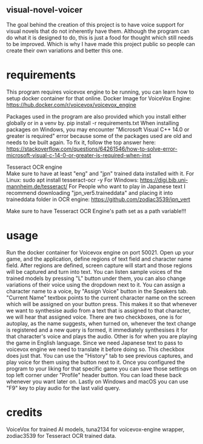 ## visual-novel-voicer

The goal behind the creation of this project is to have voice support for visual novels that do not inherently have them. Although the program can do what it is designed to do, this is just a food for thought which still needs to be improved. Which is why I have made this project public so people can create their own variations and better this one.

# requirements

This program requires voicevox engine to be running, you can learn how to setup docker container for that online.
Docker Image for VoiceVox Engine: https://hub.docker.com/r/voicevox/voicevox_engine

Packages used in the program are also provided which you install either globally or in a venv by.
pip install -r requirements.txt
When installing packages on Windows, you may encounter "Microsoft Visual C++ 14.0 or greater is required" error because some of the packages used are old and needs to be built again.
To fix it, follow the top answer here: https://stackoverflow.com/questions/64261546/how-to-solve-error-microsoft-visual-c-14-0-or-greater-is-required-when-inst

Tesseract OCR engine  
Make sure to have at least "eng" and "jpn" trained data installed with it.
For Linux: sudo apt install tesseract-ocr -y
For Windows: https://digi.bib.uni-mannheim.de/tesseract/
For People who want to play in Japanese text I recommend downloading "jpn_ver5.traineddata" and placing it into traineddata folder in OCR engine: https://github.com/zodiac3539/jpn_vert

Make sure to have Tesseract OCR Engine's path set as a path variable!!!

# usage

Run the docker container for Voicevox engine on port 50021.
Open up your game, and the application, define regions of text field and character name field.
After regions are defined, screen capture will start and those regions will be captured and turn into text.
You can listen sample voices of the trained models by pressing "L" button under them, you can also change variations of their voice using the dropdown next to it.
You can assign a character name to a voice, by "Assign Voice" button in the Speakers tab. "Current Name" textbox points to the current character name on the screen which will be assigned on your button press. This makes it so that whenever we want to synthesise audio from a text that is assigned to that character, we will hear that assigned voice.
There are two checkboxes, one is for autoplay, as the name suggests, when turned on, whenever the text change is registered and a new query is formed, it immediately synthesises it for that character's voice and plays the audio.
Other is for when you are playing the game in English language. Since we need Japanese text to pass to voicevox engine we need to translate it before doing so. This checkbox does just that.
You can use the "History" tab to see previous captures, and play voice for them using the button next to it.
Once you configured the program to your liking for that specific game you can save those settings on top left corner under "Profile" header button. You can load these back whenever you want later on.
Lastly on Windows and macOS you can use "F9" key to play audio for the last valid query.

# credits

VoiceVox for trained AI models, tuna2134 for voicevox-engine wrapper, zodiac3539 for Tesseract OCR trained data.
